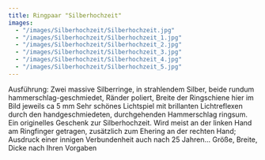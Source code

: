 ```yaml
---
title: Ringpaar "Silberhochzeit"
images:
  - "/images/Silberhochzeit/Silberhochzeit.jpg"
  - "/images/Silberhochzeit/Silberhochzeit_1.jpg"
  - "/images/Silberhochzeit/Silberhochzeit_2.jpg"
  - "/images/Silberhochzeit/Silberhochzeit_3.jpg"
  - "/images/Silberhochzeit/Silberhochzeit_4.jpg"
  - "/images/Silberhochzeit/Silberhochzeit_5.jpg"
---
```

Ausführung: Zwei massive Silberringe, in strahlendem Silber, beide rundum hammerschlag-geschmiedet, Ränder poliert, Breite der Ringschiene hier im Bild jeweils ca 5 mm
Sehr schönes Lichtspiel mit brillanten Lichtreflexen durch den handgeschmiedeten, durchgehenden Hammerschlag ringsum.
Ein originelles Geschenk zur Silberhochzeit. Wird meist an der linken Hand am Ringfinger getragen, zusätzlich zum Ehering an der rechten Hand;
Ausdruck einer innigen Verbundenheit auch nach 25 Jahren... Größe, Breite, Dicke nach Ihren Vorgaben